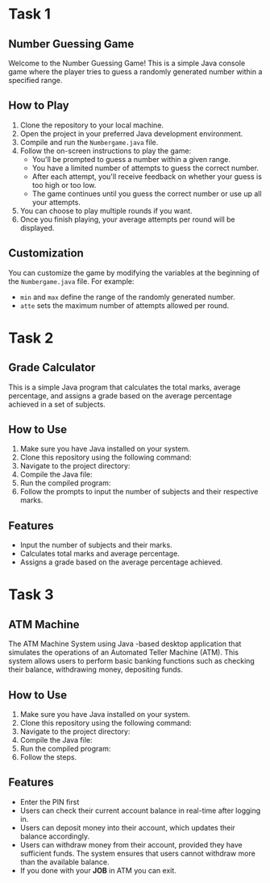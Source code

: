 # Task 1
## Number Guessing Game

Welcome to the Number Guessing Game! This is a simple Java console game where the player tries to guess a randomly generated number within a specified range.

## How to Play

1. Clone the repository to your local machine.
2. Open the project in your preferred Java development environment.
3. Compile and run the `Numbergame.java` file.
4. Follow the on-screen instructions to play the game:
   - You'll be prompted to guess a number within a given range.
   - You have a limited number of attempts to guess the correct number.
   - After each attempt, you'll receive feedback on whether your guess is too high or too low.
   - The game continues until you guess the correct number or use up all your attempts.
5. You can choose to play multiple rounds if you want.
6. Once you finish playing, your average attempts per round will be displayed.

## Customization

You can customize the game by modifying the variables at the beginning of the `Numbergame.java` file. For example:
- `min` and `max` define the range of the randomly generated number.
- `atte` sets the maximum number of attempts allowed per round.

 
# Task 2
## Grade Calculator

This is a simple Java program that calculates the total marks, average percentage, and assigns a grade based on the average percentage achieved in a set of subjects.

## How to Use

1. Make sure you have Java installed on your system.
2. Clone this repository using the following command:
3. Navigate to the project directory:
4. Compile the Java file:
5. Run the compiled program:
6. Follow the prompts to input the number of subjects and their respective marks.

## Features

- Input the number of subjects and their marks.
- Calculates total marks and average percentage.
- Assigns a grade based on the average percentage achieved.


# Task 3
## ATM Machine

The ATM Machine System using Java -based desktop application that simulates the operations of an Automated Teller Machine (ATM). This system allows users to perform basic banking functions such as checking their balance, withdrawing money, depositing funds.

## How to Use

1. Make sure you have Java installed on your system.
2. Clone this repository using the following command:
3. Navigate to the project directory:
4. Compile the Java file:
5. Run the compiled program:
6. Follow the steps.

## Features

- Enter the PIN first
- Users can check their current account balance in real-time after logging in.
- Users can deposit money into their account, which updates their balance accordingly.
- Users can withdraw money from their account, provided they have sufficient funds.
  The system ensures that users cannot withdraw more than the available balance.
- If you done with your **JOB** in ATM you can exit.

